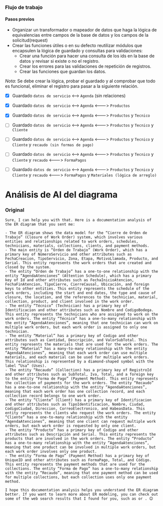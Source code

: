 
### Flujo de trabajo


#### Pasos previos

- Organizar un transformador o mapeador de datos que haga la lógica de equivalencias entre campos de la base de datos y los campos de la solicitud(request)
- Crear las funciones útiles o en su defecto reutilizar módulos que encapsulen la lógica de guardado y consultas para validaciones:
	- Crear una función para hacer una consulta de los ids en la base de datos y revisar si existe o no el registro.
	- Crear los errores para las validaciones de repetición de registros.
	- Crear las funciones que guardan los datos.

_Nota_: Se debe crear la lógica, probar el guardado y al comprobar que todo es funcional, eliminar el registro para pasar a la siguiente relación.

- [x] Guardado `datos de servicio` <--> `Agenda` (sin relaciones)
- [x] Guardado `datos de servicio` <--> `Agenda` <---> `Productos`
- [x] Guardado `datos de servicio` <--> `Agenda` <---> `Productos` y `Tecnico`
- [ ] Guardado `datos de servicio` <--> `Agenda` <---> `Productos` y `Tecnico` y `Cliente`
- [ ] Guardado `datos de servicio` <--> `Agenda` <---> `Productos` y `Tecnico` y `Cliente` y `recaudo (sin formas de pago)`
- [ ] Guardado `datos de servicio` <--> `Agenda` <---> `Productos` y `Tecnico` y `Cliente` y `recaudo` <---> `FormaPagos`
- [ ] Guardado `datos de servicio` <--> `Agenda` <---> `Productos` y `Tecnico` y `Cliente` y `recaudo` <---> `FormaPagos` y `Materiales (lógica de arreglo)`


# Análisis de AI del diagrama

### Original
```
Sure, I can help you with that. Here is a documentation analysis of the ER diagram that you sent me:

- The ER diagram shows the data model for the “Cierre de Orden de Trabajo” (Closure of Work Order) system, which involves various entities and relationships related to work orders, schedules, technicians, materials, collections, clients, and payment methods.
- The main entity is “Orden de Trabajo” (Work Order), which has a primary key of NúmeroServicio and other attributes such as FechaCreacion, TipoServicio, Zona, Etapa, MotivoLlamada, Producto, and Serial. This entity represents the work orders that are created and closed by the system.
- The entity “Orden de Trabajo” has a one-to-one relationship with the entity “AgendaAtenciones” (Attention Schedule), which has a primary key of Id and other attributes such as FechaInicioAtencion, FechaFinAtencion, TipoCierre, CierreCausal, Ubicación, and foreign keys to other entities. This entity represents the schedule of the work orders, including the start and end dates, the type and cause of closure, the location, and the references to the technician, material, collection, product, and client involved in the work order.
- The entity “Técnico” (Technician) has a primary key of Identificacion and other attributes such as Nombre and CodigoBodega. This entity represents the technicians who are assigned to work on the work orders. The entity “Técnico” has a one-to-many relationship with the entity “AgendaAtenciones”, meaning that one technician can work on multiple work orders, but each work order is assigned to only one technician.
- The entity “Material” has a primary key of Codigo and other attributes such as Cantidad, Descripción, and ValorSubTotal. This entity represents the materials that are used for the work orders. The entity “Material” has a many-to-many relationship with the entity “AgendaAtenciones”, meaning that each work order can use multiple materials, and each material can be used for multiple work orders. This relationship is represented by a diamond-shaped symbol with the label “Usa” (Uses).
- The entity “Recaudo” (Collection) has a primary key of RegistroId and other attributes such as SubTotal, Iva, Total, and a foreign key to the entity “Forma de Pago” (Payment Method). This entity represents the collection of payments for the work orders. The entity “Recaudo” has a one-to-one relationship with the entity “AgendaAtenciones”, meaning that each work order has one collection record, and each collection record belongs to one work order.
- The entity “Cliente” (Client) has a primary key of Identificacion and other attributes such as TipoIdentificacion, Nombre, Ciudad, CodigoCiudad, Direccion, CorreoElectronico, and HabeasData. This entity represents the clients who request the work orders. The entity “Cliente” has a one-to-many relationship with the entity “AgendaAtenciones”, meaning that one client can request multiple work orders, but each work order is requested by only one client.
- The entity “Producto” has a primary key of Codigo and other attributes such as Descripción and Serial. This entity represents the products that are involved in the work orders. The entity “Producto” has a one-to-many relationship with the entity “AgendaAtenciones”, meaning that one product can be involved in multiple work orders, but each work order involves only one product.
- The entity “Forma de Pago” (Payment Method) has a primary key of UniqueID and other attributes such as FormaPago, Total, and Código. This entity represents the payment methods that are used for the collections. The entity “Forma de Pago” has a one-to-many relationship with the entity “Recaudo”, meaning that one payment method can be used for multiple collections, but each collection uses only one payment method.

I hope this documentation analysis helps you understand the ER diagram better. If you want to learn more about ER modeling, you can check out some of the web search results that I found for you, such as or . 😊
```